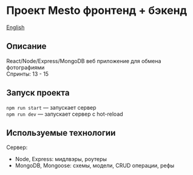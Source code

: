 # Проект Mesto фронтенд + бэкенд

[English](./README.md)

## Описание

React/Node/Express/MongoDB веб приложение для обмена фотографиями\
Спринты: 13 - 15

## Запуск проекта

`npm run start` — запускает сервер   
`npm run dev` — запускает сервер с hot-reload

## Используемые технологии

Сервер:
- Node, Express: мидлвэры, роутеры 
- MongoDB, Mongoose: схемы, модели, CRUD операции, рефы


